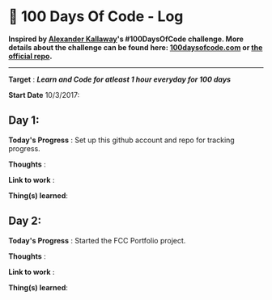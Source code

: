 # 💯 100 Days Of Code - Log

**Inspired by [Alexander Kallaway](https://twitter.com/ka11away)'s #100DaysOfCode challenge. More details about the challenge can be found here: [100daysofcode.com](http://100daysofcode.com/ "100daysofcode.com") or [the official repo](https://github.com/Kallaway/100-days-of-code "the official repo").**
***
**Target** : ***Learn and Code for atleast 1 hour everyday for 100 days***

**Start Date** 10/3/2017:

Day 1:
------
**Today's Progress** : Set up this github account and repo for tracking progress.

**Thoughts** :

**Link to work** :

**Thing(s) learned**:

Day 2:
------
**Today's Progress** : Started the FCC Portfolio project.

**Thoughts** :

**Link to work** :

**Thing(s) learned**:
